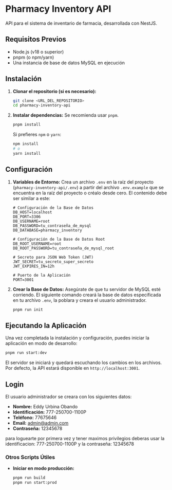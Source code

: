 # Pharmacy Inventory API

API para el sistema de inventario de farmacia, desarrollada con NestJS.

## Requisitos Previos

- Node.js (v18 o superior)
- pnpm (o npm/yarn)
- Una instancia de base de datos MySQL en ejecución

## Instalación

1.  **Clonar el repositorio (si es necesario):**
    ```bash
    git clone <URL_DEL_REPOSITORIO>
    cd pharmacy-inventory-api
    ```

2.  **Instalar dependencias:**
    Se recomienda usar `pnpm`.
    ```bash
    pnpm install
    ```
    Si prefieres `npm` o `yarn`:
    ```bash
    npm install
    # o
    yarn install
    ```

## Configuración

1.  **Variables de Entorno:**
    Crea un archivo `.env` en la raíz del proyecto (`pharmacy-inventory-api/.env`) a partir del archivo `.env.example` que se encuentra en la raíz del proyecto o créalo desde cero. El contenido debe ser similar a este:

    ```env
    # Configuración de la Base de Datos
    DB_HOST=localhost
    DB_PORT=3306
    DB_USERNAME=root
    DB_PASSWORD=tu_contraseña_de_mysql
    DB_DATABASE=pharmacy_inventory

    # Configuración de la Base de Datos Root
    DB_ROOT_USERNAME=root
    DB_ROOT_PASSWORD=tu_contraseña_de_mysql_root

    # Secreto para JSON Web Token (JWT)
    JWT_SECRET=tu_secreto_super_secreto
    JWT_EXPIRES_IN=12h

    # Puerto de la Aplicación
    PORT=3001
    ```

2.  **Crear la Base de Datos:**
    Asegúrate de que tu servidor de MySQL esté corriendo. El siguiente comando creará la base de datos especificada en tu archivo `.env`, la poblara y creara el usuario administrador.

    ```bash
    pnpm run init
    ```

## Ejecutando la Aplicación

Una vez completada la instalación y configuración, puedes iniciar la aplicación en modo de desarrollo:

```bash
pnpm run start:dev
```

El servidor se iniciará y quedará escuchando los cambios en los archivos. Por defecto, la API estará disponible en `http://localhost:3001`.

## Login

El usuario administrador se creara con los siguientes datos:

-   **Nombre:** Eddy Urbina Obando
-   **Identificación:** 777-250700-1100P
-   **Teléfono:** 77675646
-   **Email:** admin@admin.com
-   **Contraseña:** 12345678

para loguearte por primera vez y tener maximos privilegios deberas usar la identificacion: 777-250700-1100P y la contraseña: 12345678

### Otros Scripts Útiles

-   **Iniciar en modo producción:**
    ```bash
    pnpm run build
    pnpm run start:prod
    ```